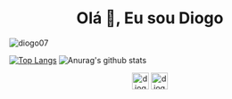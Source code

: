 <h1 align="center">Olá 👋, Eu sou Diogo</h1>

<p align="left"> <img src="https://komarev.com/ghpvc/?username=diogo07" alt="diogo07" /> </p>

[![Top Langs](https://github-readme-stats.vercel.app/api/top-langs/?username=diogo07&layout=compact)](https://github.com/diogo07/diogo07)
![Anurag's github stats](https://github-readme-stats.vercel.app/api?username=diogo07&count_private=true&show_icons=true)

<p align="center">
<a href="https://br.linkedin.com/in/diogo-sousa-47164493?trk=people-guest_people_search-card" target="blank"><img align="center" src="https://cdn.jsdelivr.net/npm/simple-icons@3.0.1/icons/linkedin.svg" alt="diogo-sousa" height="30" width="30" /></a>
<a href="https://instagram.com/diogo_sousa.js" target="blank"><img align="center" src="https://cdn.jsdelivr.net/npm/simple-icons@3.0.1/icons/instagram.svg" alt="diogo_sousa.js" height="30" width="30" /></a>
</p>

